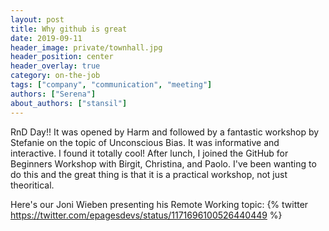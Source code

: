 ```yaml
---
layout: post
title: Why github is great
date: 2019-09-11
header_image: private/townhall.jpg
header_position: center
header_overlay: true
category: on-the-job
tags: ["company", "communication", "meeting"]
authors: ["Serena"]
about_authors: ["stansil"]
---
```


RnD Day!! It was opened by Harm and followed by a fantastic workshop by Stefanie on the topic of Unconscious Bias. It was informative and interactive. I found it totally cool!
After lunch, I joined the GitHub for Beginners Workshop with Birgit, Christina, and Paolo. I've been wanting to do this and the great thing is that it is a practical workshop, not just theoritical. 

Here's our Joni Wieben presenting his Remote Working topic:
{% twitter https://twitter.com/epagesdevs/status/1171696100526440449 %}

